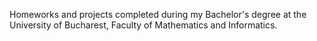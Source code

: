 Homeworks and projects completed during my Bachelor's degree at the University of Bucharest,  Faculty of Mathematics and Informatics.

